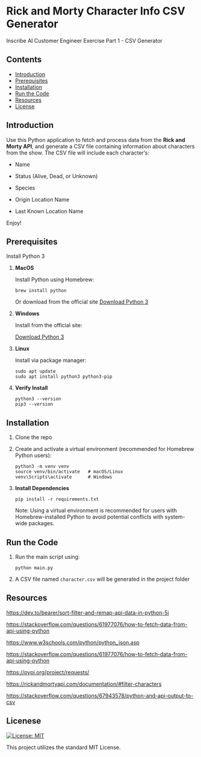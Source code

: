 # Rick and Morty Character Info CSV Generator

Inscribe AI Customer Engineer Exercise Part 1 - CSV Generator

## Contents

- [Introduction](#introduction)
- [Prerequisites](#prerequisites)
- [Installation](#installation)
- [Run the Code](#run-the-code)
- [Resources](#resources)
- [License](#License)

## Introduction

Use this Python application to fetch and process data from the **Rick and Morty API**, and generate a CSV file containing information about characters from the show. The CSV file will include each character’s:

- Name

- Status (Alive, Dead, or Unknown)

- Species

- Origin Location Name

- Last Known Location Name

Enjoy!

## Prerequisites

Install Python 3

1. **MacOS**
   <p>Install Python using Homebrew:</p>

   ```
   brew install python
   ```

   Or download from the official site [Download Python 3](https://www.python.org/downloads/)

2. **Windows**
   <p>Install from the official site:</p>

   [Download Python 3](https://www.python.org/downloads/)

3. **Linux**
   <p>Install via package manager:<p>

   ```
   sudo apt update
   sudo apt install python3 python3-pip
   ```

4. **Verify Install**

   ```
   python3 --version
   pip3 --version
   ```

## Installation

1. Clone the repo

2. Create and activate a virtual environment (recommended for Homebrew Python users):

   ```
   python3 -m venv venv
   source venv/bin/activate   # macOS/Linux
   venv\Scripts\activate      # Windows

   ```

3. **Install Dependencies**

   ```
   pip install -r requirements.txt
   ```

   Note: Using a virtual environment is recommended for users with Homebrew-installed Python to avoid potential conflicts with system-wide packages.

## Run the Code

1. Run the main script using:

   ```
   python main.py
   ```

2. A CSV file named `character.csv` will be generated in the project folder

## Resources

https://dev.to/bearer/sort-filter-and-remap-api-data-in-python-5i

https://stackoverflow.com/questions/61977076/how-to-fetch-data-from-api-using-python

https://www.w3schools.com/python/python_json.asp

https://stackoverflow.com/questions/61977076/how-to-fetch-data-from-api-using-python

https://pypi.org/project/requests/

https://rickandmortyapi.com/documentation/#filter-characters

https://stackoverflow.com/questions/67943578/python-and-api-output-to-csv

## Licenese

[![License: MIT](https://img.shields.io/badge/License-MIT-yellow.svg)](https://opensource.org/licenses/MIT)

This project utilizes the standard MIT License.

